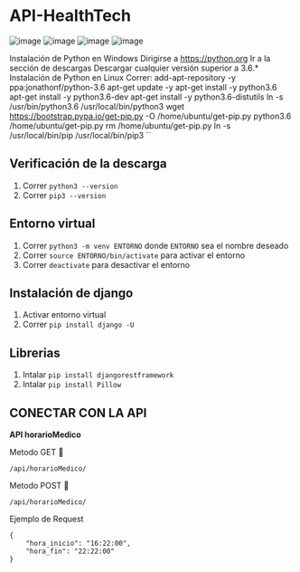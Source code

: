 
# API-HealthTech

![image](https://img.shields.io/github/downloads/TcNobo/TcNo-Acc-Switcher/total?color=%23AEEA7A&label=Django&logo=Django&logoColor=%23AEEA7A&style=for-the-badge)
![image](https://img.shields.io/badge/Git-F05032?style=for-the-badge&logo=git&logoColor=white)
![image](https://img.shields.io/badge/GitHub-100000?style=for-the-badge&logo=github&logoColor=white)
![image](https://img.shields.io/badge/Visual_Studio_Code-0078D4?style=for-the-badge&logo=visual%20studio%20code&logoColor=white)

Instalación de Python en Windows
Dirigirse a https://python.org
Ir a la sección de descargas
Descargar cualquier versión superior a 3.6.*
Instalación de Python en Linux
Correr:
add-apt-repository -y ppa:jonathonf/python-3.6
apt-get update -y
apt-get install -y python3.6
apt-get install -y python3.6-dev
apt-get install -y python3.6-distutils
ln -s /usr/bin/python3.6 /usr/local/bin/python3
wget https://bootstrap.pypa.io/get-pip.py -O /home/ubuntu/get-pip.py
python3.6 /home/ubuntu/get-pip.py
rm /home/ubuntu/get-pip.py
ln -s /usr/local/bin/pip /usr/local/bin/pip3
``

## Verificación de la descarga

1. Correr `python3 --version`
2. Correr `pip3 --version`

## Entorno virtual

1. Correr `python3 -m venv ENTORNO` donde `ENTORNO` sea el nombre deseado
2. Correr `source ENTORNO/bin/activate` para activar el entorno
3. Correr `deactivate` para desactivar el entorno

## Instalación de django

1. Activar entorno virtual
2. Correr `pip install django -U`

## Librerias

1. Intalar `pip install djangorestframework` 
2. Intalar `pip install Pillow`

## CONECTAR CON LA API

 **API horarioMedico**

 Metodo GET 🎈
 ```
 /api/horarioMedico/
 ```

 Metodo POST 📃

 ```
 /api/horarioMedico/
 ```
 Ejemplo de Request
 ```
 {
     "hora_inicio": "16:22:00",
     "hora_fin": "22:22:00"
 } 
 ```

